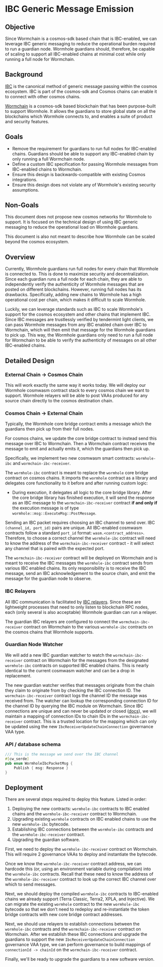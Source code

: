 # IBC Generic Message Emission

## Objective

Since Wormchain is a cosmos-sdk based chain that is IBC-enabled, we can leverage IBC generic messaging to reduce the operational burden required to run a guardian node. Wormhole guardians should, therefore, be capable of scaling to support all IBC-enabled chains at minimal cost while only running a full node for Wormchain.

## Background

[IBC](https://ibcprotocol.org/) is the canonical method of generic message passing within the cosmos ecosystem. IBC is part of the cosmos-sdk and Cosmos chains can enable it to connect with other cosmos chains.

[Wormchain](https://github.com/wormhole-foundation/wormhole/tree/main/wormchain) is a cosmos-sdk based blockchain that has been purpose-built to support Wormhole. It allows the guardians to store global state on all the blockchains which Wormhole connects to, and enables a suite of product and security features.

## Goals

- Remove the requirement for guardians to run full nodes for IBC-enabled chains. Guardians should be able to support any IBC-enabled chain by only running a full Wormchain node.
- Define a custom IBC specification for passing Wormhole messages from IBC-enabled chains to Wormchain.
- Ensure this design is backwards-compatible with existing Cosmos integrations.
- Ensure this design does not violate any of Wormhole's existing security assumptions.

## Non-Goals

This document does not propose new cosmos networks for Wormhole to support. It is focused on the technical design of using IBC generic messaging to reduce the operational load on Wormhole guardians.

This document is also not meant to describe how Wormhole can be scaled beyond the cosmos ecosystem.

## Overview

Currently, Wormhole guardians run full nodes for every chain that Wormhole is connected to. This is done to maximize security and decentralization. Since each guardian runs a full node for each chain, they are able to independently verify the authenticity of Wormhole messages that are posted on different blockchains. However, running full nodes has its drawbacks. Specifically, adding new chains to Wormhole has a high operational cost per chain, which makes it difficult to scale Wormhole.

Luckily, we can leverage standards such as IBC to scale Wormhole's support for the cosmos ecosystem and other chains that implement IBC. Since IBC messages are trustlessly verified by tendermint light clients, we can pass Wormhole messages from any IBC enabled chain over IBC to Wormchain, which will then emit that message for the Wormhole guardians to pick up. This way, the Wormhole guardians only need to run a full node for Wormchain to be able to verify the authenticity of messages on all other IBC-enabled chains.

## Detailed Design

### External Chain -> Cosmos Chain

This will work exactly the same way it works today. We will deploy our Wormhole cosmwasm contract stack to every cosmos chain we want to support. Wormhole relayers will be able to post VAAs produced for any source chain directly to the cosmos destination chain.

### Cosmos Chain -> External Chain

Typically, the Wormhole core bridge contract emits a message which the guardians then pick up from their full nodes.

For cosmos chains, we update the core bridge contract to instead send this message over IBC to Wormchain. Then a Wormchain contract receives the message to emit and actually emits it, which the guardians then pick up.

Specifically, we implement two new cosmwasm smart contracts: `wormhole-ibc` and `wormchain-ibc-receiver`.

The `wormhole-ibc` contract is meant to replace the `wormhole` core bridge contract on cosmos chains. It imports the `wormhole` contract as a library and delegates core functionality to it before and after running custom logic:
- During execution, it delegates all logic to the core bridge library. After the core bridge library has finished execution, it will send the response as an IBC message to the `wormchain-ibc-receiver` contract **if and only if** the execution message is of type `wormhole::msg::ExecuteMsg::PostMessage`.

Sending an IBC packet requires choosing an IBC channel to send over. IBC `(channel_id, port_id)` pairs are unique. All IBC-enabled cosmwasm contracts follow a standard `port_id` format: `wasm.<contract_address>`. Therefore, to choose a correct channel the `wormhole-ibc` contract will need to know the address of the `wormchain-ibc-receiver` contract - it will select any channel that is paired with the expected port. 

The `wormchain-ibc-receiver` contract will be deployed on Wormchain and is meant to receive the IBC messages the `wormhole-ibc` contract sends from various IBC enabled chains. Its only responsibility is to receive the IBC message, send an IBC acknowledgement to the source chain, and emit the message for the guardian node to observe.

### IBC Relayers

All IBC communication is facilitated by [IBC relayers](https://ibcprotocol.org/relayers/). Since these are lightweight processes that need to only listen to blockchain RPC nodes, each (only several is also acceptable) Wormhole guardian can run a relayer.

The guardian IBC relayers are configured to connect the `wormchain-ibc-receiver` contract on Wormchain to the various `wormhole-ibc` contracts on the cosmos chains that Wormhole supports.

### Guardian Node Watcher

We will add a new IBC guardian watcher to watch the `wormchain-ibc-receiver` contract on Wormchain for the messages from the designated `wormhole-ibc` contracts on supported IBC enabled chains. This is nearly identical to the current cosmwasm watcher and can be a drop in replacement.

The new guardian watcher verifies that messages originate from the chain they claim to originate from by checking the IBC connection ID. The `wormchain-ibc-receiver` contract logs the channel ID the message was received from. The watcher can lookup the corresponding connection ID for the channel ID by querying the IBC module on Wormchain. Since IBC connections are unique and can never be updated or closed ([docs](https://github.com/cosmos/ibc/tree/main/spec/core/ics-003-connection-semantics#sub-protocols)), we will maintain a mapping of connection IDs to chain IDs in the `wormchain-ibc-receiver` contract. This is a trusted location for the mapping which can only be updated using the new `IbcReceiverUpdateChainConnection` governance VAA type. 

### API / database schema

```rust
/// This is the message we send over the IBC channel
#[cw_serde]
pub enum WormholeIbcPacketMsg {
    Publish { msg: Response }
}
```

## Deployment

There are several steps required to deploy this feature. Listed in order:

1. Deploying the new contracts: `wormhole-ibc` contracts to IBC enabled chains and the `wormhole-ibc-receiver` contract to Wormchain.
2. Upgrading existing `wormhole` contracts on IBC enabled chains to use the new `wormhole-ibc` bytecode.
3. Establishing IBC connections between the `wormhole-ibc` contracts and the `wormhole-ibc-receiver` contract.
4. Upgrading the guardian software.

First, we need to deploy the `wormhole-ibc-receiver` contract on Wormchain. This will require 2 governance VAAs to deploy and instantiate the bytecode.

Once we know the `wormhole-ibc-receiver` contract address, we can hardcode this (or, using an environment variable during compilation) into the `wormhole-ibc` contracts. Recall that these need to know the address of the `wormhole-ibc-receiver` contract to look up the correct IBC channel over which to send messages.

Next, we should deploy the compiled `wormhole-ibc` contracts to IBC-enabled chains we already support (Terra Classic, Terra2, XPLA, and Injective). We can migrate the existing `wormhole` contract to the new `wormhole-ibc` bytecode so that we don't need to redeploy and re-instantiate the token bridge contracts with new core bridge contract addresses.

Next, we should use relayers to establish connections between the `wormhole-ibc` contracts and the `wormchain-ibc-receiver` contract on Wormchain. After we establish these IBC connections and upgrade the guardians to support the new `IbcReceiverUpdateChainConnection` governance VAA type, we can perform governance to build mappings of `connectionId -> chainId` on the `wormchain-ibc-receiver` contract.

Finally, we'll be ready to upgrade the guardians to a new software version.